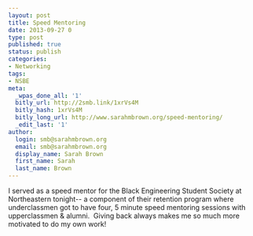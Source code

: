 ```yaml
---
layout: post
title: Speed Mentoring
date: 2013-09-27 0
type: post
published: true
status: publish
categories:
- Networking
tags:
- NSBE
meta:
  _wpas_done_all: '1'
  bitly_url: http://2smb.link/1xrVs4M
  bitly_hash: 1xrVs4M
  bitly_long_url: http://www.sarahmbrown.org/speed-mentoring/
  _edit_last: '1'
author:
  login: smb@sarahmbrown.org
  email: smb@sarahmbrown.org
  display_name: Sarah Brown
  first_name: Sarah
  last_name: Brown
---
```

I served as a speed mentor for the Black Engineering Student Society at Northeastern tonight-- a component of their retention program where underclassmen got to have four, 5 minute speed mentoring sessions with upperclassmen & alumni.  Giving back always makes me so much more motivated to do my own work!
